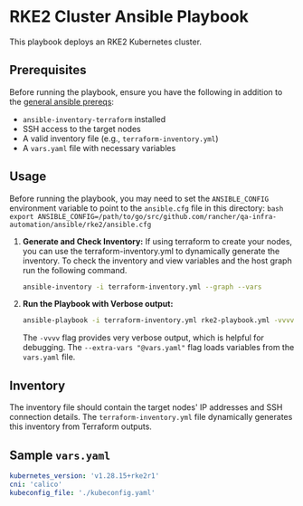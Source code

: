 # RKE2 Cluster Ansible Playbook

This playbook deploys an RKE2 Kubernetes cluster.

## Prerequisites

Before running the playbook, ensure you have the following in addition to the [general ansible prereqs](../README.md):

* `ansible-inventory-terraform` installed
* SSH access to the target nodes
* A valid inventory file (e.g., `terraform-inventory.yml`)
* A `vars.yaml` file with necessary variables

## Usage

Before running the playbook, you may need to set the `ANSIBLE_CONFIG` environment variable to point to the `ansible.cfg` file in this directory:
    ```bash
    export ANSIBLE_CONFIG=/path/to/go/src/github.com/rancher/qa-infra-automation/ansible/rke2/ansible.cfg
    ```
1.  **Generate and Check Inventory:**
    If using terraform to create your nodes, you can use the terraform-inventory.yml to dynamically generate the inventory.
    To check the inventory and view variables and the host graph run the following command.
    ```bash
    ansible-inventory -i terraform-inventory.yml --graph --vars
    ```

2.  **Run the Playbook with Verbose output:**

    ```bash
    ansible-playbook -i terraform-inventory.yml rke2-playbook.yml -vvvv --extra-vars "@vars.yaml"
    ```
    The `-vvvv` flag provides very verbose output, which is helpful for debugging. The `--extra-vars "@vars.yaml"` flag loads variables from the `vars.yaml` file.

## Inventory

The inventory file should contain the target nodes' IP addresses and SSH connection details. The `terraform-inventory.yml` file dynamically generates this inventory from Terraform outputs.

## Sample `vars.yaml`

```yaml
kubernetes_version: 'v1.28.15+rke2r1'
cni: 'calico'
kubeconfig_file: './kubeconfig.yaml'